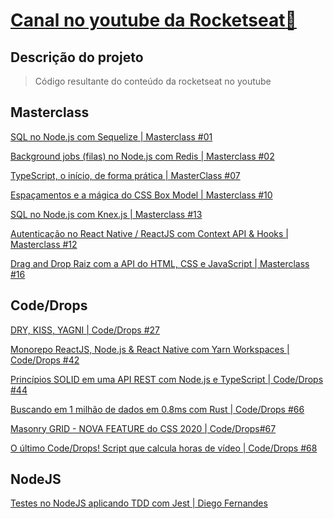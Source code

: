 # [Canal no youtube da Rocketseat:rocket:](https://www.youtube.com/channel/UCSfwM5u0Kce6Cce8_S72olg)

## Descrição do projeto

> Código resultante do conteúdo da rocketseat no youtube

## Masterclass

[SQL no Node.js com Sequelize | Masterclass #01
](https://www.youtube.com/watch?v=Fbu7z5dXcRs&t=3064s)

[Background jobs (filas) no Node.js com Redis | Masterclass #02
](https://www.youtube.com/watch?v=uonKHztGhko&list=PL85ITvJ7FLoiNndfuEs2So-MFLSMvBmmD&index=10)

[TypeScript, o início, de forma prática | MasterClass #07
](https://www.youtube.com/watch?v=0mYq5LrQN1s&ab_channel=Rocketseat)

[Espaçamentos e a mágica do CSS Box Model | Masterclass #10
](https://www.youtube.com/watch?v=nhW70H9H4gU&ab_channel=Rocketseat)

[SQL no Node.js com Knex.js | Masterclass #13
](https://www.youtube.com/watch?v=U7GjS3FuSkA&t=4976s&ab_channel=Rocketseat)

[Autenticação no React Native / ReactJS com Context API & Hooks | Masterclass #12
](https://www.youtube.com/watch?v=KISMYYXSIX8)

[Drag and Drop Raiz com a API do HTML, CSS e JavaScript | Masterclass #16
](https://www.youtube.com/watch?v=6wn8hpUcEcM&ab_channel=Rocketseat)

## Code/Drops

[DRY, KISS, YAGNI | Code/Drops #27
](https://www.youtube.com/watch?v=5yJ_cAUrpQc)

[Monorepo ReactJS, Node.js & React Native com Yarn Workspaces | Code/Drops #42
](https://www.youtube.com/watch?v=k5TkBcUTJus)

[Princípios SOLID em uma API REST com Node.js e TypeScript | Code/Drops #44
](https://www.youtube.com/watch?v=vAV4Vy4jfkc&t=2225s)

[Buscando em 1 milhão de dados em 0.8ms com Rust | Code/Drops #66
](https://www.youtube.com/watch?v=rNCGwggC1RI)

[Masonry GRID - NOVA FEATURE do CSS 2020 | Code/Drops#67
](https://www.youtube.com/watch?v=cZvWDTqTGKg&t=413s)

[O último Code/Drops! Script que calcula horas de vídeo | Code/Drops #68
](https://www.youtube.com/watch?v=faekjlZuTFA)

## NodeJS

[Testes no NodeJS aplicando TDD com Jest | Diego Fernandes
](https://www.youtube.com/watch?v=2G_mWfG0DZE&t=2832s)
